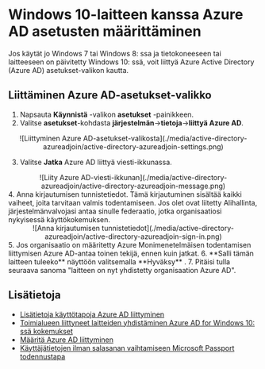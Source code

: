 <properties
    pageTitle="Määritä asetukset Azure AD kanssa Windows 10-laitteeseen | Microsoft Azure"
    description="Tässä artikkelissa kerrotaan, miten käyttäjät voivat liittyä Azure AD asetukset-valikon kautta."
    services="active-directory"
    documentationCenter=""
    authors="femila"
    manager="swadhwa"
    editor=""
    tags="azure-classic-portal"/>

<tags
    ms.service="active-directory"
    ms.workload="identity"
    ms.tgt_pltfrm="na"
    ms.devlang="na"
    ms.topic="article"
    ms.date="09/27/2016"
    ms.author="femila"/>

# <a name="set-up-a-windows-10-device-with-azure-ad-from-settings"></a>Windows 10-laitteen kanssa Azure AD asetusten määrittäminen
Jos käytät jo Windows 7 tai Windows 8: ssa ja tietokoneeseen tai laitteeseen on päivitetty Windows 10: ssä, voit liittyä Azure Active Directory (Azure AD) asetukset-valikon kautta.

## <a name="to-join-to-azure-ad-from-the-settings-menu"></a>Liittäminen Azure AD-asetukset-valikko


1. Napsauta **Käynnistä** -valikon **asetukset** -painikkeen.
2. Valitse **asetukset**-kohdasta **järjestelmän**->**tietoja**->**liittyä Azure AD**.
<center>
![Liittyminen Azure AD-asetukset-valikosta](./media/active-directory-azureadjoin/active-directory-azureadjoin-settings.png)</center>

3. Valitse **Jatka** Azure AD liittyä viesti-ikkunassa.
<center>
![Liity Azure AD-viesti-ikkunan](./media/active-directory-azureadjoin/active-directory-azureadjoin-message.png)</center>
4. Anna kirjautumisen tunnistetiedot. Tämä kirjautuminen sisältää kaikki vaiheet, joita tarvitaan valmis todentamiseen. Jos olet ovat liitetty Alihallinta, järjestelmänvalvojasi antaa sinulle federaatio, jotka organisaatiosi nykyisessä käyttökokemuksen.
<center>
![Anna kirjautumisen tunnistetiedot](./media/active-directory-azureadjoin/active-directory-azureadjoin-sign-in.png)</center>
5. Jos organisaatio on määritetty Azure Monimenetelmäisen todentamisen liittymisen Azure AD-antaa toinen tekijä, ennen kuin jatkat.
6. **Salli tämän laitteen tuleeko** näyttöön valitsemalla **Hyväksy** .
7. Pitäisi tulla seuraava sanoma "laitteen on nyt yhdistetty organisaation Azure AD".


## <a name="additional-information"></a>Lisätietoja
* [Lisätietoja käyttötapoja Azure AD liittyminen](active-directory-azureadjoin-deployment-aadjoindirect.md)
* [Toimialueen liittyneet laitteiden yhdistäminen Azure AD for Windows 10: ssä kokemukset](active-directory-azureadjoin-devices-group-policy.md)
* [Määritä Azure AD liittyminen](active-directory-azureadjoin-setup.md)
* [Käyttäjätietojen ilman salasanan vaihtamiseen Microsoft Passport todennustapa](active-directory-azureadjoin-passport.md)
